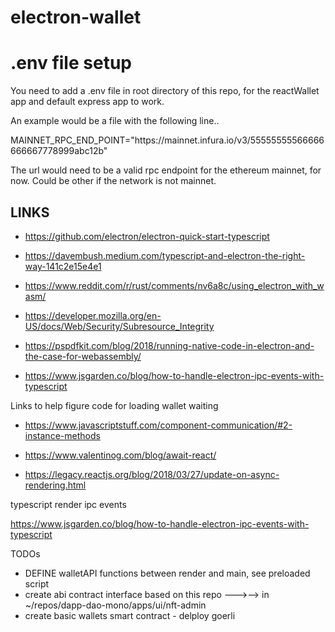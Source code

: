 # electron-wallet

# .env file setup

You need to add a .env file in root directory of this repo, for the reactWallet app and default express app to work.

An example would be a file with the following line..

<p>MAINNET_RPC_END_POINT="https://mainnet.infura.io/v3/55555555566666666667778999abc12b"</p>

The url would need to be a valid rpc endpoint for the ethereum mainnet, for now. Could be other if the network is not mainnet.

## LINKS

* https://github.com/electron/electron-quick-start-typescript

* https://davembush.medium.com/typescript-and-electron-the-right-way-141c2e15e4e1

* https://www.reddit.com/r/rust/comments/nv6a8c/using_electron_with_wasm/

* https://developer.mozilla.org/en-US/docs/Web/Security/Subresource_Integrity

* https://pspdfkit.com/blog/2018/running-native-code-in-electron-and-the-case-for-webassembly/

* https://www.jsgarden.co/blog/how-to-handle-electron-ipc-events-with-typescript


Links to help figure code for loading wallet waiting 

* https://www.javascriptstuff.com/component-communication/#2-instance-methods

* https://www.valentinog.com/blog/await-react/

* https://legacy.reactjs.org/blog/2018/03/27/update-on-async-rendering.html 


typescript render  ipc events

https://www.jsgarden.co/blog/how-to-handle-electron-ipc-events-with-typescript

TODOs

* DEFINE walletAPI functions between render and main, see preloaded script
* create abi contract interface based on this repo --->--> in ~/repos/dapp-dao-mono/apps/ui/nft-admin
* create basic wallets smart contract - delploy goerli


